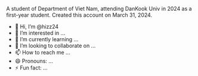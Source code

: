 A student of Department of Viet Nam, attending DanKook Univ in 2024 as a first-year student. Created this account on March 31, 2024.


- 👋 Hi, I’m @hizz24
- 👀 I’m interested in ...
- 🌱 I’m currently learning ...
- 💞️ I’m looking to collaborate on ...
- 📫 How to reach me ...
- 😄 Pronouns: ...
- ⚡ Fun fact: ...

<!---
hizz24/hizz24 is a ✨ special ✨ repository because its `README.md` (this file) appears on your GitHub profile.
You can click the Preview link to take a look at your changes.
--->
